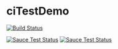 # ciTestDemo

[![Build Status](https://travis-ci.org/yujiahan/ciTestDemo.svg?branch=master)](https://travis-ci.org/yujiahan/ciTestDemo)

[![Sauce Test Status](https://saucelabs.com/buildstatus/hanluyuzizi)](https://saucelabs.com/u/hanluyuzizi)
[![Sauce Test Status](https://saucelabs.com/browser-matrix/hanluyuzizi.svg)](https://saucelabs.com/u/hanluyuzizi)

